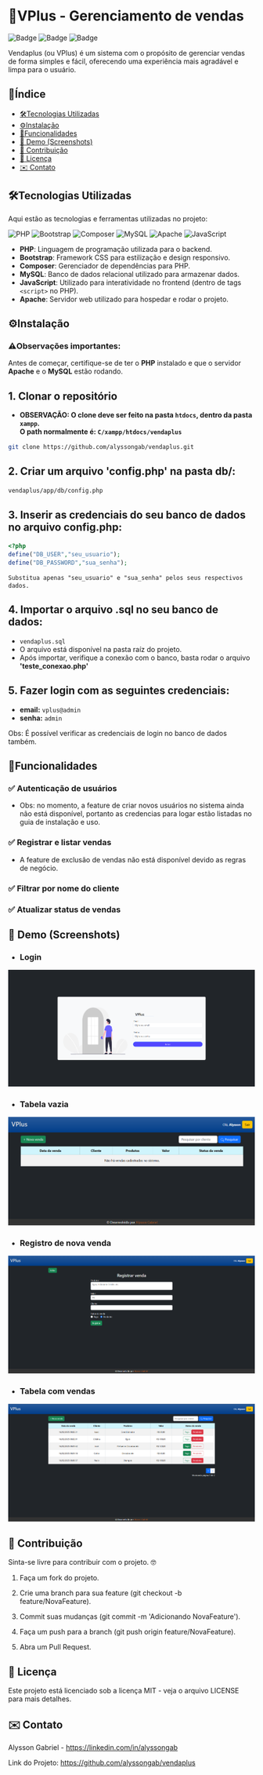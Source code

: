 # 💼VPlus - Gerenciamento de vendas

![Badge](https://img.shields.io/badge/Status-Finalizado-green)
![Badge](https://img.shields.io/badge/Licença-MIT-blue)
![Badge](https://img.shields.io/badge/Version-1.0.0-orange)     


Vendaplus (ou VPlus) é um sistema com o propósito de gerenciar vendas de forma simples e fácil, oferecendo uma experiência mais agradável e limpa para o usuário.

## 📖Índice
- [🛠️Tecnologias Utilizadas](#%EF%B8%8F-tecnologias-utilizadas)
- [⚙️Instalação](#%EF%B8%8F-instalação)
- [🚀Funcionalidades](#funcionalidades)
- [📸 Demo (Screenshots)](#-demo-screenshots)
- [🤝 Contribuição](#-contribuição)
- [📜 Licença](#-licença)
- [✉️ Contato](#%EF%B8%8F-contato)

## 🛠️Tecnologias Utilizadas
Aqui estão as tecnologias e ferramentas utilizadas no projeto:

![PHP](https://img.shields.io/badge/PHP-777BB4?style=for-the-badge&logo=php&logoColor=white)
![Bootstrap](https://img.shields.io/badge/Bootstrap-563D7C?style=for-the-badge&logo=bootstrap&logoColor=white)
![Composer](https://img.shields.io/badge/Composer-885630?style=for-the-badge&logo=composer&logoColor=white)
![MySQL](https://img.shields.io/badge/MySQL-4479A1?style=for-the-badge&logo=mysql&logoColor=white)
![Apache](https://img.shields.io/badge/Apache-D22128?style=for-the-badge&logo=apache&logoColor=white)
![JavaScript](https://img.shields.io/badge/JavaScript-F7DF1E?style=for-the-badge&logo=javascript&logoColor=black)

- **PHP**: Linguagem de programação utilizada para o backend.
- **Bootstrap**: Framework CSS para estilização e design responsivo.
- **Composer**: Gerenciador de dependências para PHP.
- **MySQL**: Banco de dados relacional utilizado para armazenar dados.
- **JavaScript**: Utilizado para interatividade no frontend (dentro de tags `<script>` no PHP).
- **Apache**: Servidor web utilizado para hospedar e rodar o projeto.

## ⚙️Instalação

### ⚠️Observações importantes:

Antes de começar, certifique-se de ter o **PHP** instalado e que o servidor **Apache** e o **MySQL** estão rodando.

## 1. Clonar o repositório
- **OBSERVAÇÃO: O clone deve ser feito na pasta `htdocs`, dentro da pasta `xampp`.**\
**O path normalmente é: `C/xampp/htdocs/vendaplus`**

```bash
git clone https://github.com/alyssongab/vendaplus.git
```
## 2. Criar um arquivo 'config.php' na pasta db/:
```bash
vendaplus/app/db/config.php
```

## 3. Inserir as credenciais do seu banco de dados no arquivo config.php:
```php
<?php
define("DB_USER","seu_usuario");
define("DB_PASSWORD","sua_senha");
```
    Substitua apenas "seu_usuario" e "sua_senha" pelos seus respectivos dados. 
## 4. Importar o arquivo .sql no seu banco de dados:
- `vendaplus.sql`
- O arquivo está disponível na pasta raíz do projeto.<br>
- Após importar, verifique a conexão com o banco, basta rodar o arquivo **'teste_conexao.php'**

## 5. Fazer login com as seguintes credenciais:
- **email:** `vplus@admin`
- **senha:** `admin`

Obs: É possível verificar as credenciais de login no banco de dados também.

## 🚀Funcionalidades
### ✅ **Autenticação de usuários** 
- Obs: no momento, a feature de criar novos usuários no sistema ainda não está disponível, portanto as credencias para logar estão listadas no guia de instalação e uso.
### ✅ **Registrar e listar vendas** 
- A feature de exclusão de vendas não está disponível devido as regras de negócio.
### ✅ **Filtrar por nome do cliente**
### ✅ **Atualizar status de vendas**

## 📸 Demo (Screenshots)

- ### Login
![login](screenshots/login.png)

- ### Tabela vazia
![tabela](screenshots/vendasvazia.png)

- ### Registro de nova venda
![registrar](screenshots/registrar.png)

- ### Tabela com vendas
![vendas](screenshots/vendas.png)

## 🤝 Contribuição

Sinta-se livre para contribuir com o projeto. 🤓

1. Faça um fork do projeto.

2. Crie uma branch para sua feature (git checkout -b feature/NovaFeature).

3. Commit suas mudanças (git commit -m 'Adicionando NovaFeature').

4. Faça um push para a branch (git push origin feature/NovaFeature).

5. Abra um Pull Request.

## 📜 Licença
Este projeto está licenciado sob a licença MIT - veja o arquivo LICENSE para mais detalhes.

## ✉️ Contato
Alysson Gabriel - https://linkedin.com/in/alyssongab

Link do Projeto: https://github.com/alyssongab/vendaplus
